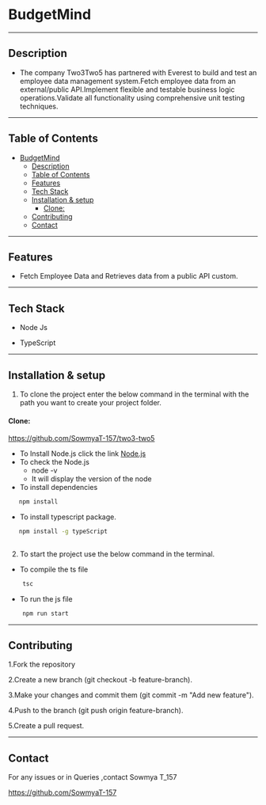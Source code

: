 #  BudgetMind

---

## Description

- The company Two3Two5 has partnered with Everest to build and test an employee data management system.Fetch employee data from an external/public API.Implement flexible and testable business logic operations.Validate all functionality using comprehensive unit testing techniques.
---

##  Table of Contents

- [BudgetMind](#budgetmind)
  - [Description](#description)
  - [Table of Contents](#table-of-contents)
  - [Features](#features)
  - [Tech Stack](#tech-stack)
  - [Installation \& setup](#installation--setup)
      - [Clone:](#clone)
  - [Contributing](#contributing)
  - [Contact](#contact)

---

##  Features

- Fetch Employee Data and Retrieves data from a public API custom.

---

##  Tech Stack

- Node Js

- TypeScript
 
---
## Installation & setup

1. To clone the project enter the below command in the terminal with the path you want to create your project folder.

#### Clone:

  https://github.com/SowmyaT-157/two3-two5


- To Install Node.js click the link
       [Node.js](https://nodejs.org/)
- To check the Node.js
    - node -v
    - It will display the version of the node
- To install dependencies 

 ``` bash
    npm install
 ```
- To install typescript package.
   
 ```　bash
    npm install -g typeScript
    
 ```


2. To start the project use the below command in the terminal.
* To compile the ts file
``` bash
    tsc
```
* To run the js file
```bash
    npm run start
```

---
## Contributing
1.Fork the repository

2.Create a new branch (git checkout -b feature-branch).

3.Make your changes and commit them (git commit -m "Add new feature").

4.Push to the branch (git push origin feature-branch).

5.Create a pull request.

---

## Contact

For any issues or in Queries ,contact Sowmya T_157

 https://github.com/SowmyaT-157

